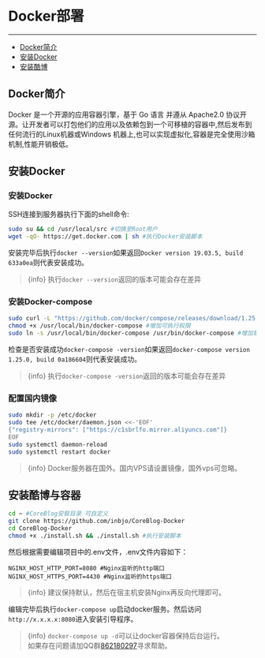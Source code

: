 # Docker部署

---
- [Docker简介](#intro-docker)
- [安装Docker](#setup-docker)
- [安装酷博](#setup-coreblog)

<a name="intro-docker"></a>
## Docker简介
Docker 是一个开源的应用容器引擎，基于 Go 语言 并遵从 Apache2.0 协议开源。让开发者可以打包他们的应用以及依赖包到一个可移植的容器中,然后发布到任何流行的Linux机器或Windows 机器上,也可以实现虚拟化,容器是完全使用沙箱机制,性能开销极低。

<a name="setup-docker"></a>
## 安装Docker
### 安装Docker
SSH连接到服务器执行下面的shell命令:  
```bash
sudo su && cd /usr/local/src #切换至Root用户
wget -qO- https://get.docker.com | sh #执行Docker安装脚本
```
安装完毕后执行`docker --version`如果返回`Docker version 19.03.5, build 633a0ea`则代表安装成功。  
> {info} 执行`docker --version`返回的版本可能会存在差异

### 安装Docker-compose
```bash
sudo curl -L "https://github.com/docker/compose/releases/download/1.25.0/docker-compose-$(uname -s)-$(uname -m)" -o /usr/local/bin/docker-compose
chmod +x /usr/local/bin/docker-compose #增加可执行权限
sudo ln -s /usr/local/bin/docker-compose /usr/bin/docker-compose #增加软连接
```
检查是否安装成功`docker-compose -version`如果返回`docker-compose version 1.25.0, build 0a186604`则代表安装成功。  
> {info} 执行`docker-compose -version`返回的版本可能会存在差异

### 配置国内镜像
```bash
sudo mkdir -p /etc/docker
sudo tee /etc/docker/daemon.json <<-'EOF'
{"registry-mirrors": ["https://c1sbrlfo.mirror.aliyuncs.com"]}
EOF
sudo systemctl daemon-reload
sudo systemctl restart docker
```
> {info} Docker服务器在国外。国内VPS请设置镜像，国外vps可忽略。

<a name="setup-coreblog"></a>
## 安装酷博与容器
```bash
cd ~ #CoreBlog安裝目录 可自定义
git clone https://github.com/inbjo/CoreBlog-Docker
cd CoreBlog-Docker
chmod +x ./install.sh && ./install.sh #执行安装脚本
```
然后根据需要编辑项目中的.env文件，.env文件内容如下：  
```text
NGINX_HOST_HTTP_PORT=8080 #Nginx监听的http端口
NGINX_HOST_HTTPS_PORT=4430 #Nginx监听的https端口
```
> {info} 建议保持默认，然后在宿主机安装Nginx再反向代理即可。

编辑完毕后执行`docker-compose up`启动docker服务。然后访问`http://x.x.x.x:8080`进入安装引导程序。
> {info} `docker-compose up -d`可以让docker容器保持后台运行。  
>如果存在问题请加QQ群[862180297](https://jq.qq.com/?_wv=1027&k=5l6VXeo)寻求帮助。





